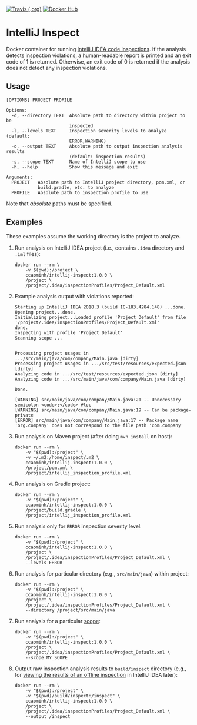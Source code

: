 [![Travis (.org)](https://img.shields.io/travis/ccaominh/intellij-inspect?logo=travis)](https://travis-ci.org/ccaominh/intellij-inspect)
[![Docker Hub](https://img.shields.io/badge/docker-ccaominh%2Fintellij--inspect-%231488C6?logo=docker)](https://hub.docker.com/repository/docker/ccaominh/intellij-inspect)

# IntelliJ Inspect

Docker container for running [IntelliJ IDEA code inspections](https://www.jetbrains.com/help/idea/code-inspection.html). If the analysis detects inspection violations, a human-readable report is printed and an exit code of 1 is returned. Otherwise, an exit code of 0 is returned if the analysis does not detect any inspection violations.

## Usage

```
[OPTIONS] PROJECT PROFILE

Options:
  -d, --directory TEXT  Absolute path to directory within project to be
                        inspected
  -l, --levels TEXT     Inspection severity levels to analyze (default:
                        ERROR,WARNING)
  -o, --output TEXT     Absolute path to output inspection analysis results
                        (default: inspection-results)
  -s, --scope TEXT      Name of IntelliJ scope to use
  -h, --help            Show this message and exit

Arguments:
  PROJECT   Absolute path to IntelliJ project directory, pom.xml, or
            build.gradle, etc. to analyze
  PROFILE   Absolute path to inspection profile to use
```

Note that _absolute_ paths must be specified.

## Examples

These examples assume the working directory is the project to analyze.

1. Run analysis on IntelliJ IDEA project (i.e., contains `.idea` directory and `.iml` files):
   ```
   docker run --rm \
       -v $(pwd):/project \
       ccaominh/intellij-inspect:1.0.0 \
       /project \
       /project/.idea/inspectionProfiles/Project_Default.xml
   ```

2. Example analysis output with violations reported:
   ```
   Starting up IntelliJ IDEA 2018.3 (build IC-183.4284.148) ...done.
   Opening project...done.
   Initializing project...Loaded profile 'Project Default' from file '/project/.idea/inspectionProfiles/Project_Default.xml'
   done.
   Inspecting with profile 'Project Default'
   Scanning scope ...


   Processing project usages in .../src/main/java/com/company/Main.java [dirty]
   Processing project usages in .../src/test/resources/expected.json [dirty]
   Analyzing code in .../src/test/resources/expected.json [dirty]
   Analyzing code in .../src/main/java/com/company/Main.java [dirty]

   Done.

   [WARNING] src/main/java/com/company/Main.java:21 -- Unnecessary semicolon <code>;</code> #loc
   [WARNING] src/main/java/com/company/Main.java:19 -- Can be package-private
   [ERROR] src/main/java/com/company/Main.java:17 -- Package name 'org.company' does not correspond to the file path 'com.company'
   ```

3. Run analysis on Maven project (after doing `mvn install` on host):
   ```
   docker run --rm \
       -v "$(pwd):/project" \
       -v ~/.m2:/home/inspect/.m2 \
       ccaominh/intellij-inspect:1.0.0 \
       /project/pom.xml \
       /project/intellij_inspection_profile.xml
   ```

4. Run analysis on Gradle project:
   ```
   docker run --rm \
       -v "$(pwd):/project" \
       ccaominh/intellij-inspect:1.0.0 \
       /project/build.gradle \
       /project/intellij_inspection_profile.xml
   ```

5. Run analysis only for `ERROR` inspection severity level:
   ```
   docker run --rm \
       -v "$(pwd):/project" \
       ccaominh/intellij-inspect:1.0.0 \
       /project \
       /project/.idea/inspectionProfiles/Project_Default.xml \
       --levels ERROR
   ```

6. Run analysis for particular directory (e.g., `src/main/java`) within project:
   ```
   docker run --rm \
       -v "$(pwd):/project" \
       ccaominh/intellij-inspect:1.0.0 \
       /project \
       /project/.idea/inspectionProfiles/Project_Default.xml \
       --directory /project/src/main/java
   ```

7. Run analysis for a particular [scope](https://www.jetbrains.com/help/idea/settings-scopes.html):
   ```
   docker run --rm \
       -v "$(pwd):/project" \
       ccaominh/intellij-inspect:1.0.0 \
       /project \
       /project/.idea/inspectionProfiles/Project_Default.xml \
       --scope MY_SCOPE
   ```

8. Output raw inspection analysis results to `build/inspect` directory (e.g., for [viewing the results of an offline inspection](https://www.jetbrains.com/help/idea/command-line-code-inspector.html#offline) in IntelliJ IDEA later):
    ```
    docker run --rm \
        -v "$(pwd):/project" \
        -v "$(pwd)/build/inspect:/inspect" \
        ccaominh/intellij-inspect:1.0.0 \
        /project \
        /project/.idea/inspectionProfiles/Project_Default.xml \
        --output /inspect
    ```
